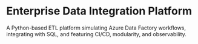 # Enterprise Data Integration Platform

A Python-based ETL platform simulating Azure Data Factory workflows, integrating with SQL, and featuring CI/CD, modularity, and observability.
